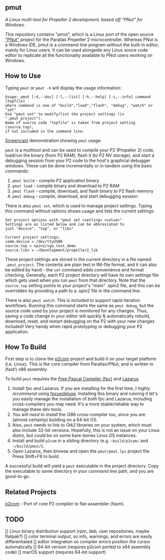pmut
----

_A Linux multi-tool for Propeller 2 development, based off "PNut" for Windows._

This repository contains "pmut", which is a Linux port of the open source ["PNut"](https://github.com/parallaxinc/P2_PNut_Public) project for the Parallax Propeller 2 microcontroller. Whereas PNut is a Windows IDE, pmut is a command-line program without the built-in editor, mainly for Linux users. It can be used alongside any Linux souce code editor to replicate all the functionality available to PNut users working on Windows.

How to Use
----------
Typing `pmut` or `pmut -h` will display the usage information:

    Usage: pmut [-d,--doc] [-l,--list] [-h,--help] [-i,--info] command [topfile]
    where command is one of "build","load","flash", "debug", "watch" or "set"
    Use "pmut set" to modify/list the project settings (in ".pmut_project").
    Name of source code "topfile" is taken from project setting (source.top),
    if not included in the command line.

[Screencast](https://youtu.be/4CpEbOnRTmQ) demonstration showing `pmut` usage.

`pmut` is a multitool and can be used to compile your P2 (Propeller 2) code, load/run the binary (from P2 RAM), flash it (to P2 NV storage), and start a debugging session from your P2 code to the host's graphical debugger windows. These can be done  incrementally or in tandem using the basic commands:

1. `pmut build` - compile P2 application binary
2. `pmut load` - compile binary and download to P2 RAM
3. `pmut flash` - compile, download, and flash binary to P2 flash memory
4. `pmut debug` - compile, download, and start debugging session

There is also `pmut set`, which is used to manage project settings. Typing this command without options shows usage and lists the current settings:

    Set project options with "pmut set <setting> <value>"
    Settings are as listed below and can be abbreviated to
    just "device", "top", or "libs"

    Current project settings:
    comm.device = /dev/ttyUSB0
    source.top = spin2/vga_text_demo
    source.libs = ~/Development/propeller2_lib

These project settings are stored in the current directory in a file named `.pmut_project`. The contents are plain text in INI-file format, and it can also be edited by hand - the `set` command adds convenience and format checking. Generally, each P2 project directory will have its own settings file which gets used when you run `pmut` from that directory. Note that the `source.top` setting points to your project's "main" .spin2 file, and this can be overridden by providing a path to a .spin2 file in the command line.

There is also `pmut watch`. This is included to support rapid iteration workflows. Running this command starts the same as `pmut debug`, but the source code used by your project is monitored for any changes. Thus, saving a code change in your editor will quickly & automatically rebuild, download, reset, and restart debugging on the P2 with your new changes included! Very handy when rapid prototyping or debugging your P2 application.

How To Build
------------

First step is to clone the [p2com](https://github.com/BrianHoldsworth/p2com) project and build it on your target platform (i.e. Linux). This is the core compiler from Parallax/PNut, and is written in (fast!) x86 assembly.

To build `pmut` requires the [Free Pascal Compiler (fpc)](https://www.freepascal.org/) and [Lazarus](https://www.lazarus-ide.org/). 

1. Install fpc and Lazarus. If you are installing for the first time, I _highly recommend_ using [fpcupdeluxe](https://github.com/LongDirtyAnimAlf/fpcupdeluxe/releases). Installing this binary and running it let's you easily manage the installation of both fpc and Lazarus, including cross-compilers you may need. It's a more stable/reliable way to manage these dev tools.
2. You _will need to install_ the i386 cross-compiler too, since you are (almost certainly) building on a 64-bit OS.
3. Also, `pmut` needs to link to Gtk2 libraries on your system, which must also include 32-bit versions. Hopefully, this is not an issue on your Linux distro, but could be on some bare-bones Linux OS instances.
4. Install and build `p2com` in a sibling directory (e.g. `~build/p2com/` and `~/build/pmut/`).
5. Open Lazarus, then browse and open the `pmut/pmut.lpi` project file. Press Shift+F9 to build.

A successful build will yield a `pmut` executable in the project directory. Copy the executable to some directory in your command line path, and you are good-to-go.

Related Projects
----------------

[p2com](https://github.com/BrianHoldsworth/p2com) - Port of core P2 compiler to flat-assembler (fasm).

TODO
----

 [] Linux binary distribution support (rpm, deb, user repositories, maybe flatpak?)
 [] color terminal output, so info, warnings, and errors are easily differentiated
 [] editor integration so compiler errors position the cursor automatically
 [] 64-bit version (requires p2com ported to x64 assembly code)
 [] macOS support (requires 64-bit support)
 

